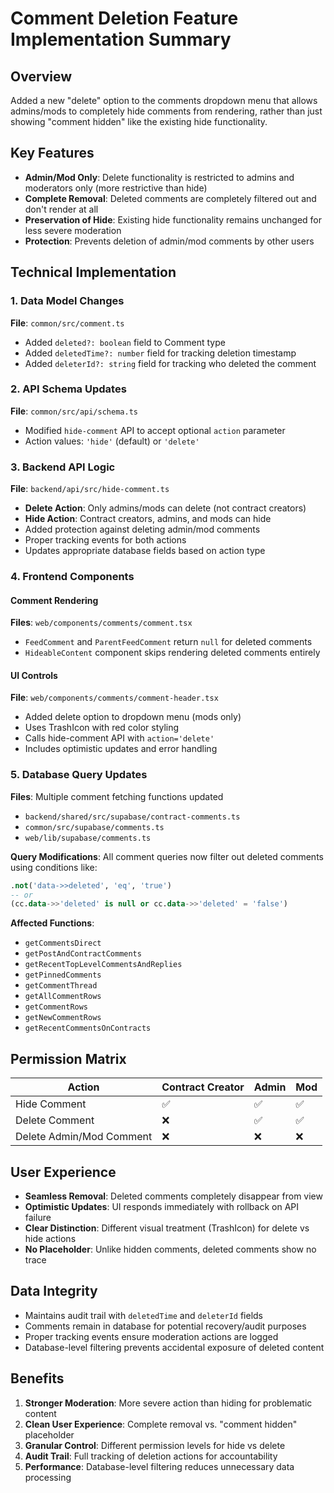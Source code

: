 # Comment Deletion Feature Implementation Summary

## Overview
Added a new "delete" option to the comments dropdown menu that allows admins/mods to completely hide comments from rendering, rather than just showing "comment hidden" like the existing hide functionality.

## Key Features
- **Admin/Mod Only**: Delete functionality is restricted to admins and moderators only (more restrictive than hide)
- **Complete Removal**: Deleted comments are completely filtered out and don't render at all
- **Preservation of Hide**: Existing hide functionality remains unchanged for less severe moderation
- **Protection**: Prevents deletion of admin/mod comments by other users

## Technical Implementation

### 1. Data Model Changes
**File**: `common/src/comment.ts`
- Added `deleted?: boolean` field to Comment type
- Added `deletedTime?: number` field for tracking deletion timestamp  
- Added `deleterId?: string` field for tracking who deleted the comment

### 2. API Schema Updates
**File**: `common/src/api/schema.ts`
- Modified `hide-comment` API to accept optional `action` parameter
- Action values: `'hide'` (default) or `'delete'`

### 3. Backend API Logic
**File**: `backend/api/src/hide-comment.ts`
- **Delete Action**: Only admins/mods can delete (not contract creators)
- **Hide Action**: Contract creators, admins, and mods can hide
- Added protection against deleting admin/mod comments
- Proper tracking events for both actions
- Updates appropriate database fields based on action type

### 4. Frontend Components

#### Comment Rendering
**Files**: `web/components/comments/comment.tsx`
- `FeedComment` and `ParentFeedComment` return `null` for deleted comments
- `HideableContent` component skips rendering deleted comments entirely

#### UI Controls
**File**: `web/components/comments/comment-header.tsx`
- Added delete option to dropdown menu (mods only)
- Uses TrashIcon with red color styling
- Calls hide-comment API with `action='delete'`
- Includes optimistic updates and error handling

### 5. Database Query Updates
**Files**: Multiple comment fetching functions updated
- `backend/shared/src/supabase/contract-comments.ts`
- `common/src/supabase/comments.ts`
- `web/lib/supabase/comments.ts`

**Query Modifications**: All comment queries now filter out deleted comments using conditions like:
```sql
.not('data->>deleted', 'eq', 'true')
-- or
(cc.data->>'deleted' is null or cc.data->>'deleted' = 'false')
```

**Affected Functions**:
- `getCommentsDirect`
- `getPostAndContractComments` 
- `getRecentTopLevelCommentsAndReplies`
- `getPinnedComments`
- `getCommentThread`
- `getAllCommentRows`
- `getCommentRows`
- `getNewCommentRows`
- `getRecentCommentsOnContracts`

## Permission Matrix

| Action | Contract Creator | Admin | Mod |
|--------|-----------------|-------|-----|
| Hide Comment | ✅ | ✅ | ✅ |
| Delete Comment | ❌ | ✅ | ✅ |
| Delete Admin/Mod Comment | ❌ | ❌ | ❌ |

## User Experience
- **Seamless Removal**: Deleted comments completely disappear from view
- **Optimistic Updates**: UI responds immediately with rollback on API failure
- **Clear Distinction**: Different visual treatment (TrashIcon) for delete vs hide actions
- **No Placeholder**: Unlike hidden comments, deleted comments show no trace

## Data Integrity
- Maintains audit trail with `deletedTime` and `deleterId` fields
- Comments remain in database for potential recovery/audit purposes
- Proper tracking events ensure moderation actions are logged
- Database-level filtering prevents accidental exposure of deleted content

## Benefits
1. **Stronger Moderation**: More severe action than hiding for problematic content
2. **Clean User Experience**: Complete removal vs. "comment hidden" placeholder
3. **Granular Control**: Different permission levels for hide vs delete
4. **Audit Trail**: Full tracking of deletion actions for accountability
5. **Performance**: Database-level filtering reduces unnecessary data processing